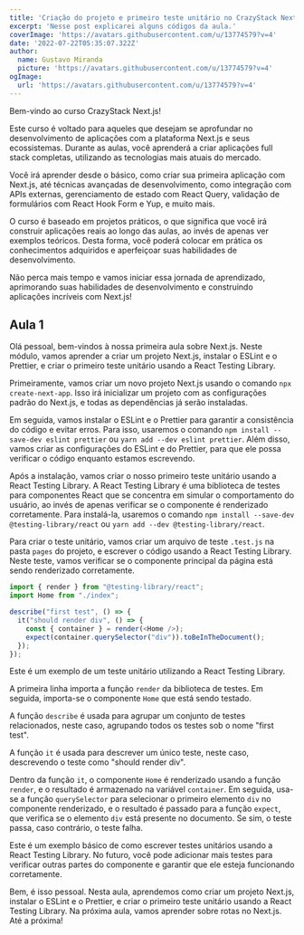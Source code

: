 ```yaml
---
title: 'Criação do projeto e primeiro teste unitário no CrazyStack Next.js'
excerpt: 'Nesse post explicarei alguns códigos da aula.'
coverImage: 'https://avatars.githubusercontent.com/u/13774579?v=4'
date: '2022-07-22T05:35:07.322Z'
author:
  name: Gustavo Miranda
  picture: 'https://avatars.githubusercontent.com/u/13774579?v=4'
ogImage:
  url: 'https://avatars.githubusercontent.com/u/13774579?v=4'
---
```

Bem-vindo ao curso CrazyStack Next.js!

Este curso é voltado para aqueles que desejam se aprofundar no desenvolvimento de aplicações com a plataforma Next.js e seus ecossistemas. Durante as aulas, você aprenderá a criar aplicações full stack completas, utilizando as tecnologias mais atuais do mercado.

Você irá aprender desde o básico, como criar sua primeira aplicação com Next.js, até técnicas avançadas de desenvolvimento, como integração com APIs externas, gerenciamento de estado com React Query, validação de formulários com React Hook Form e Yup, e muito mais.

O curso é baseado em projetos práticos, o que significa que você irá construir aplicações reais ao longo das aulas, ao invés de apenas ver exemplos teóricos. Desta forma, você poderá colocar em prática os conhecimentos adquiridos e aperfeiçoar suas habilidades de desenvolvimento.

Não perca mais tempo e vamos iniciar essa jornada de aprendizado, aprimorando suas habilidades de desenvolvimento e construindo aplicações incríveis com Next.js!

## Aula 1
Olá pessoal, bem-vindos à nossa primeira aula sobre Next.js. Neste módulo, vamos aprender a criar um projeto Next.js, instalar o ESLint e o Prettier, e criar o primeiro teste unitário usando a React Testing Library.

Primeiramente, vamos criar um novo projeto Next.js usando o comando `npx create-next-app`. Isso irá inicializar um projeto com as configurações padrão do Next.js, e todas as dependências já serão instaladas.

Em seguida, vamos instalar o ESLint e o Prettier para garantir a consistência do código e evitar erros. Para isso, usaremos o comando `npm install --save-dev eslint prettier` ou `yarn add --dev eslint prettier`. Além disso, vamos criar as configurações do ESLint e do Prettier, para que ele possa verificar o código enquanto estamos escrevendo.

Após a instalação, vamos criar o nosso primeiro teste unitário usando a React Testing Library. A React Testing Library é uma biblioteca de testes para componentes React que se concentra em simular o comportamento do usuário, ao invés de apenas verificar se o componente é renderizado corretamente. Para instalá-la, usaremos o comando `npm install --save-dev @testing-library/react` ou `yarn add --dev @testing-library/react`.

Para criar o teste unitário, vamos criar um arquivo de teste `.test.js` na pasta `pages` do projeto, e escrever o código usando a React Testing Library. Neste teste, vamos verificar se o componente principal da página está sendo renderizado corretamente.

```typescript
import { render } from "@testing-library/react";
import Home from "./index";

describe("first test", () => {
  it("should render div", () => {
    const { container } = render(<Home />);
    expect(container.querySelector("div")).toBeInTheDocument();
  });
});
```
Este é um exemplo de um teste unitário utilizando a React Testing Library.

A primeira linha importa a função `render` da biblioteca de testes. Em seguida, importa-se o componente `Home` que está sendo testado.

A função `describe` é usada para agrupar um conjunto de testes relacionados, neste caso, agrupando todos os testes sob o nome "first test".

A função `it` é usada para descrever um único teste, neste caso, descrevendo o teste como "should render div".

Dentro da função `it`, o componente `Home` é renderizado usando a função `render`, e o resultado é armazenado na variável `container`. Em seguida, usa-se a função `querySelector` para selecionar o primeiro elemento `div` no componente renderizado, e o resultado é passado para a função `expect`, que verifica se o elemento `div` está presente no documento. Se sim, o teste passa, caso contrário, o teste falha.

Este é um exemplo básico de como escrever testes unitários usando a React Testing Library. No futuro, você pode adicionar mais testes para verificar outras partes do componente e garantir que ele esteja funcionando corretamente.

Bem, é isso pessoal. Nesta aula, aprendemos como criar um projeto Next.js, instalar o ESLint e o Prettier, e criar o primeiro teste unitário usando a React Testing Library. Na próxima aula, vamos aprender sobre rotas no Next.js. Até a próxima!
 